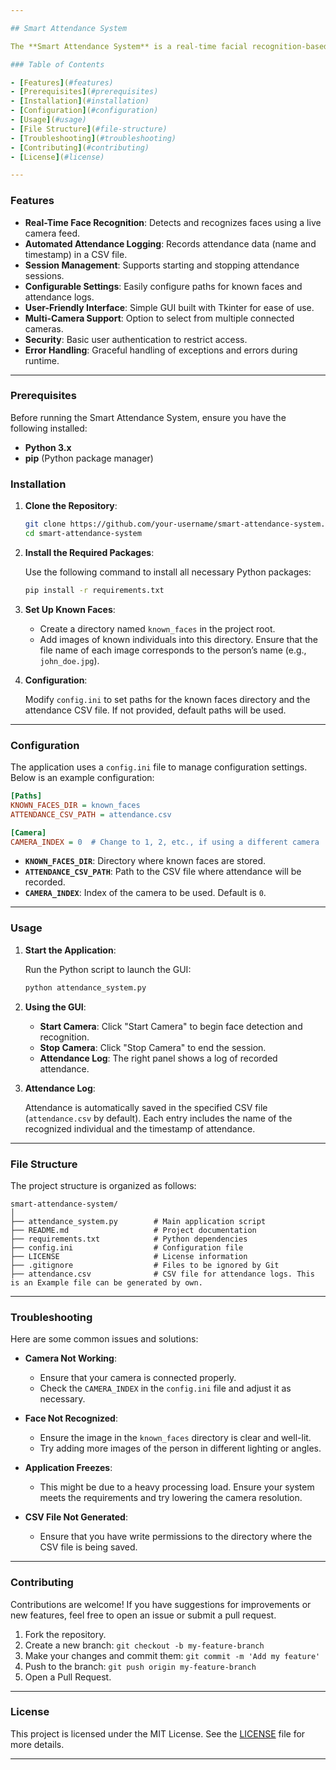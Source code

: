```yaml
---

## Smart Attendance System

The **Smart Attendance System** is a real-time facial recognition-based application designed for educational institutions and organizations to automate the process of attendance tracking. By leveraging computer vision, the system identifies individuals from a camera feed and records their attendance in a CSV file.

### Table of Contents

- [Features](#features)
- [Prerequisites](#prerequisites)
- [Installation](#installation)
- [Configuration](#configuration)
- [Usage](#usage)
- [File Structure](#file-structure)
- [Troubleshooting](#troubleshooting)
- [Contributing](#contributing)
- [License](#license)

---
```


### Features

- **Real-Time Face Recognition**: Detects and recognizes faces using a live camera feed.
- **Automated Attendance Logging**: Records attendance data (name and timestamp) in a CSV file.
- **Session Management**: Supports starting and stopping attendance sessions.
- **Configurable Settings**: Easily configure paths for known faces and attendance logs.
- **User-Friendly Interface**: Simple GUI built with Tkinter for ease of use.
- **Multi-Camera Support**: Option to select from multiple connected cameras.
- **Security**: Basic user authentication to restrict access.
- **Error Handling**: Graceful handling of exceptions and errors during runtime.

---

### Prerequisites

Before running the Smart Attendance System, ensure you have the following installed:

- **Python 3.x**
- **pip** (Python package manager)

### Installation

1. **Clone the Repository**:

    ```bash
    git clone https://github.com/your-username/smart-attendance-system.git
    cd smart-attendance-system
    ```

2. **Install the Required Packages**:

    Use the following command to install all necessary Python packages:

    ```bash
    pip install -r requirements.txt
    ```

3. **Set Up Known Faces**:

    - Create a directory named `known_faces` in the project root.
    - Add images of known individuals into this directory. Ensure that the file name of each image corresponds to the person’s name (e.g., `john_doe.jpg`).

4. **Configuration**:

    Modify `config.ini` to set paths for the known faces directory and the attendance CSV file. If not provided, default paths will be used.

---

### Configuration

The application uses a `config.ini` file to manage configuration settings. Below is an example configuration:

```ini
[Paths]
KNOWN_FACES_DIR = known_faces
ATTENDANCE_CSV_PATH = attendance.csv

[Camera]
CAMERA_INDEX = 0  # Change to 1, 2, etc., if using a different camera
```

- **`KNOWN_FACES_DIR`**: Directory where known faces are stored.
- **`ATTENDANCE_CSV_PATH`**: Path to the CSV file where attendance will be recorded.
- **`CAMERA_INDEX`**: Index of the camera to be used. Default is `0`.

---

### Usage

1. **Start the Application**:

    Run the Python script to launch the GUI:

    ```bash
    python attendance_system.py
    ```

2. **Using the GUI**:

    - **Start Camera**: Click "Start Camera" to begin face detection and recognition.
    - **Stop Camera**: Click "Stop Camera" to end the session.
    - **Attendance Log**: The right panel shows a log of recorded attendance.

3. **Attendance Log**:

    Attendance is automatically saved in the specified CSV file (`attendance.csv` by default). Each entry includes the name of the recognized individual and the timestamp of attendance.

---

### File Structure

The project structure is organized as follows:

```
smart-attendance-system/
│
├── attendance_system.py        # Main application script
├── README.md                   # Project documentation
├── requirements.txt            # Python dependencies
├── config.ini                  # Configuration file
├── LICENSE                     # License information
├── .gitignore                  # Files to be ignored by Git
├── attendance.csv              # CSV file for attendance logs. This is an Example file can be generated by own.

```

---

### Troubleshooting

Here are some common issues and solutions:

- **Camera Not Working**:
    - Ensure that your camera is connected properly.
    - Check the `CAMERA_INDEX` in the `config.ini` file and adjust it as necessary.

- **Face Not Recognized**:
    - Ensure the image in the `known_faces` directory is clear and well-lit.
    - Try adding more images of the person in different lighting or angles.

- **Application Freezes**:
    - This might be due to a heavy processing load. Ensure your system meets the requirements and try lowering the camera resolution.

- **CSV File Not Generated**:
    - Ensure that you have write permissions to the directory where the CSV file is being saved.

---

### Contributing

Contributions are welcome! If you have suggestions for improvements or new features, feel free to open an issue or submit a pull request.

1. Fork the repository.
2. Create a new branch: `git checkout -b my-feature-branch`
3. Make your changes and commit them: `git commit -m 'Add my feature'`
4. Push to the branch: `git push origin my-feature-branch`
5. Open a Pull Request.

---

### License

This project is licensed under the MIT License. See the [LICENSE](LICENSE) file for more details.

---

